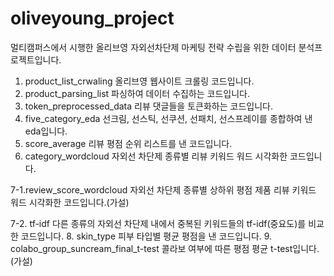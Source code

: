 # oliveyoung_project
멀티캠퍼스에서 시행한 올리브영 자외선차단제 마케팅 전략 수립을 위한 데이터 분석프로젝트입니다.
1. product_list_crwaling 올리브영 웹사이트 크롤링 코드입니다.
2. product_parsing_list 파싱하여 데이터 수집하는 코드입니다.
3. token_preprocessed_data 리뷰 댓글들을 토큰화하는 코드입니다.
4. five_category_eda 선크림, 선스틱, 선쿠션, 선패치, 선스프레이를 종합하여 낸 eda입니다.
5. score_average 리뷰 평점 순위 리스트를 낸 코드입니다.
6. category_wordcloud 자외선 차단제 종류별 리뷰 키워드 워드 시각화한 코드입니다.
   
7-1.review_score_wordcloud 자외선 차단제 종류별 상하위 평점 제품 리뷰 키워드 워드 시각화한 코드입니다.(가설)
   
7-2. tf-idf 다른 종류의 자외선 차단제 내에서 중복된 키워드들의 tf-idf(중요도)를 비교한 코드입니다.
8. skin_type 피부 타입별 평균 평점을 낸 코드입니다.
9. colabo_group_suncream_final_t-test 콜라보 여부에 따른 평점 평균 t-test입니다.(가설)
